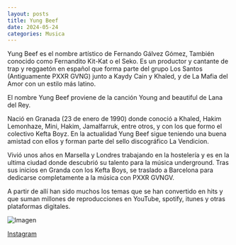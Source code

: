 ```yaml
---
layout: posts
title: Yung Beef
date: 2024-05-24
categories: Musica
---
```


Yung Beef es el nombre artístico de Fernando Gálvez Gómez, También conocido como Fernandito Kit-Kat o el Seko. Es un productor y cantante de trap y reggaetón en español que forma parte del grupo Los Santos (Antiguamente PXXR GVNG) junto a Kaydy Cain y Khaled, y de La Mafia del Amor con un estilo más latino.

El nombre Yung Beef proviene de la canción Young and beautiful de Lana del Rey.

Nació en Granada (23 de enero de 1990) donde conoció a Khaled, Hakim Lemonhaze, Mini, Hakim, Jamalfarruk, entre otros, y con los que formo el colectivo Kefta Boyz. En la actualidad Yung Beef sigue teniendo una buena amistad con ellos y forman parte del sello discográfico La Vendicion.

Vivió unos años en Marsella y Londres trabajando en la hostelería y es en la ultima ciudad donde descubrió su talento para la música underground. Tras sus inicios en Granda con los Kefta Boys, se traslado a Barcelona para dedicarse completamente a la música con PXXR GVNGV.

A partir de allí han sido muchos los temas que se han convertido en hits y que suman millones de reproducciones en YouTube, spotify, itunes y otras plataformas digitales.

![Imagen](https://resources.tidal.com/images/de3d2704/12af/4c73/83bf/b03bfd64efc2/750x750.jpg)

[Instagram](https://www.instagram.com/ricosuaveyatusabe/)